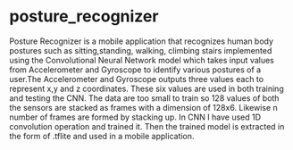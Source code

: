 # posture_recognizer
Posture Recognizer is a mobile application that recognizes human
body postures such as sitting,standing, walking, climbing stairs implemented using the
Convolutional Neural Network model which takes input values from Accelerometer and
Gyroscope to identify various postures of a user.The Accelerometer and Gyroscope outputs
three values each to represent x,y and z coordinates. These six values are used in both training
and testing the CNN. The data are too small to train so 128 values of both the sensors are
stacked as frames with a dimension of 128x6. Likewise n number of frames are formed by
stacking up. In CNN I have used 1D convolution operation and trained it. Then the trained
model is extracted in the form of .tflite and used in a mobile application.
